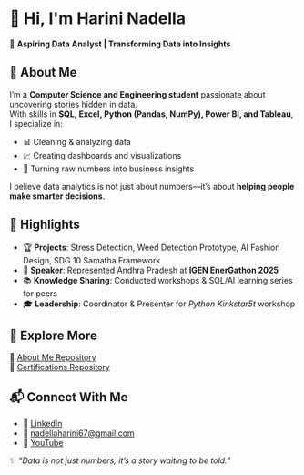 # 👋 Hi, I'm Harini Nadella  

🎯 **Aspiring Data Analyst | Transforming Data into Insights**  

## 🚀 About Me  
I’m a **Computer Science and Engineering student** passionate about uncovering stories hidden in data.  
With skills in **SQL, Excel, Python (Pandas, NumPy), Power BI, and Tableau**, I specialize in:  

- 📊 Cleaning & analyzing data  
- 📈 Creating dashboards and visualizations  
- 🧠 Turning raw numbers into business insights  

I believe data analytics is not just about numbers—it’s about **helping people make smarter decisions**.  

## 🔑 Highlights  
- 🏆 **Projects**: Stress Detection, Weed Detection Prototype, AI Fashion Design, SDG 10 Samatha Framework  
- 🎤 **Speaker**: Represented Andhra Pradesh at **IGEN EnerGathon 2025**  
- 📚 **Knowledge Sharing**: Conducted workshops & SQL/AI learning series for peers  
- 🎓 **Leadership**: Coordinator & Presenter for *Python Kinkstar5t* workshop  

## 📂 Explore More  
📘 [About Me Repository](https://github.com/yourusername/about-me)  
📜 [Certifications Repository](https://github.com/yourusername/certifications)  

## 📬 Connect With Me  
- 💼 [LinkedIn](https://www.linkedin.com/)  
- 📨 nadellaharini67@gmail.com 
- 🎥 [YouTube](https://www.youtube.com/)  

✨ *“Data is not just numbers; it’s a story waiting to be told.”*  

